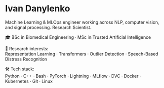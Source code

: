 # Ivan Danylenko

Machine Learning & MLOps engineer working across NLP, computer vision, and signal processing. Research Scientist.  

🎓 BSc in Biomedical Engineering · MSc in Trusted Artificial Intelligence  

🔬 Research interests:  
Representation Learning · Transformers · Outlier Detection · Speech-Based Distress Recognition  

🛠️ Tech stack:  
Python · C++ · Bash · PyTorch · Lightning · MLflow · DVC · Docker · Kubernetes · Git · Linux  
